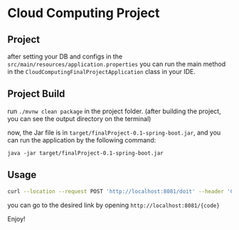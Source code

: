 # Cloud Computing Project

## Project
after setting your DB and configs in the ` src/main/resources/application.properties`
you can run the main method in the `CloudComputingFinalProjectApplication` class in your IDE.

## Project Build

run `./mvnw clean package` in the project folder. (after building the project, you can see the output directory on the terminal)

now, the Jar file is in `target/finalProject-0.1-spring-boot.jar`, and you can run the application by the following command:

`java -jar target/finalProject-0.1-spring-boot.jar`



## Usage

```bash 
curl --location --request POST 'http://localhost:8081/doit' --header 'Content-Type: application/json' --data '{"url":"https://01d.ir/test"}'
```

you can go to the desired link by opening `http://localhost:8081/{code}`



Enjoy!
